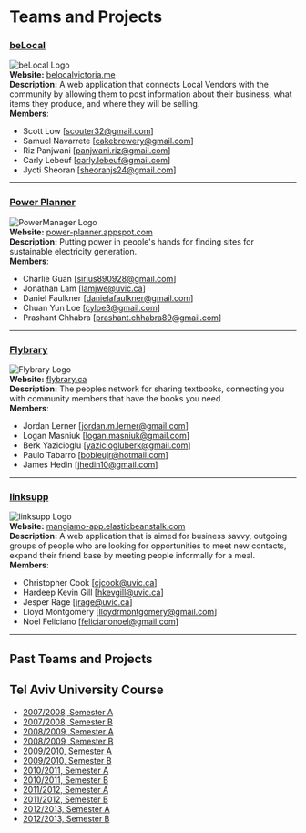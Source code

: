 # Teams and Projects

### [beLocal](https://github.com/rpanjwani/beLocal)  
![beLocal Logo](https://camo.githubusercontent.com/24910693ab977bd96f4ea8727b412bdbb047ed03/687474703a2f2f64726976652e676f6f676c652e636f6d2f75633f69643d30423571576639766338796952524668684d454e735253313152556b)  
**Website:** [belocalvictoria.me](http://belocalvictoria.me/)  
**Description:** A web application that connects Local Vendors with the community by allowing them to post information about their business, what items they produce, and where they will be selling.  
**Members**:

- Scott Low [[scouter32@gmail.com](mailto:scouter32@gmail.com)]
- Samuel Navarrete [[cakebrewery@gmail.com](mailto:cakebrewery@gmail.com)]
- Riz Panjwani [[panjwani.riz@gmail.com](mailto:panjwani.riz@gmail.com)]
- Carly Lebeuf [[carly.lebeuf@gmail.com](mailto:carly.lebeuf@gmail.com)]
- Jyoti Sheoran [[sheoranjs24@gmail.com](mailto:sheoranjs24@gmail.com)]

---

### [Power Planner](https://github.com/prashantchhabra89/Alternate-Power-Source-Property-Mapper)  
![PowerManager Logo](https://camo.githubusercontent.com/d4efd2792dddfee81c3ab56953d3c78a6fe31597/68747470733a2f2f646c2e64726f70626f7875736572636f6e74656e742e636f6d2f752f35303332313330372f706f7765725f706c616e6e65725f67682e706e67)  
**Website:** [power-planner.appspot.com](http://power-planner.appspot.com/)  
**Description:** Putting power in people's hands for finding sites for sustainable electricity generation.  
**Members**:

- Charlie Guan [[sirius890928@gmail.com](mailto:sirius890928@gmail.com)]
- Jonathan Lam [[lamjwe@uvic.ca](mailto:lamjwe@uvic.ca)]
- Daniel Faulkner [[danielafaulkner@gmail.com](mailto:danielafaulkner@gmail.com)]
- Chuan Yun Loe [[cyloe3@gmail.com](mailto:cyloe3@gmail.com)]
- Prashant Chhabra [[prashant.chhabra89@gmail.com](mailto:prashant.chhabra89@gmail.com)]

---

### [Flybrary](https://github.com/Brkk/textchanger)  
![Flybrary Logo](http://i.imgur.com/HtXCs8l.png?1)  
**Website:** [flybrary.ca](http://flybrary.ca/)  
**Description:** The peoples network for sharing textbooks, connecting you with community members that have the books you need.  
**Members**:

- Jordan Lerner [[jordan.m.lerner@gmail.com](mailto:jordan.m.lerner@gmail.com)]
- Logan Masniuk [[logan.masniuk@gmail.com](mailto:logan.masniuk@gmail.com)]
- Berk Yazicioglu [[yaziciogluberk@gmail.com](mailto:yaziciogluberk@gmail.com)]
- Paulo Tabarro [[bobleujr@hotmail.com](mailto:bobleujr@hotmail.com)]
- James Hedin [[jhedin10@gmail.com](mailto:jhedin10@gmail.com)]

---

### [linksupp](https://github.com/nfeliciano/mangiamo)  
![linksupp Logo](https://raw.githubusercontent.com/nfeliciano/mangiamo/master/mockups/logo-banner.png)  
**Website:** [mangiamo-app.elasticbeanstalk.com](http://www.linksupp.com/)  
**Description:** A web application that is aimed for business savvy, outgoing groups of people who are looking for opportunities to meet new contacts, expand their friend base by meeting people informally for a meal.  
**Members**:

- Christopher Cook [[cjcook@uvic.ca](mailto:cjcook@uvic.ca)]
- Hardeep Kevin Gill [[hkevgill@uvic.ca](mailto:hkevgill@uvic.ca)]
- Jesper Rage [[jrage@uvic.ca](mailto:jrage@uvic.ca)]
- Lloyd Montgomery [[lloydrmontgomery@gmail.com](mailto:lloydrmontgomery@gmail.com)]
- Noel Feliciano [[felicianonoel@gmail.com](mailto:felicianonoel@gmail.com)]

---

## Past Teams and Projects

## Tel Aviv University Course

- [2007/2008, Semester A](http://tau-itw.wikidot.com/active-projects-08)
- [2007/2008, Semester B](http://tau-gadgets.wikidot.com/)
- [2008/2009, Semester A](http://sites.google.com/site/taugadgets09a/)
- [2008/2009, Semester B](http://sites.google.com/site/taugadgets09b/)
- [2009/2010, Semester A](http://sites.google.com/site/taugadgets10a)
- [2009/2010, Semester B](http://sites.google.com/site/taugadgets10b)
- [2010/2011, Semester A](https://sites.google.com/site/cloudweb10a/)
- [2010/2011, Semester B](https://sites.google.com/site/cloudweb10b)
- [2011/2012, Semester A](https://sites.google.com/site/cloudweb11a/)
- [2011/2012, Semester B](https://sites.google.com/site/cloudweb11b/)
- [2012/2013, Semester A](https://sites.google.com/site/cloudweb12a/)
- [2012/2013, Semester B](https://sites.google.com/site/cloudweb12b/)
